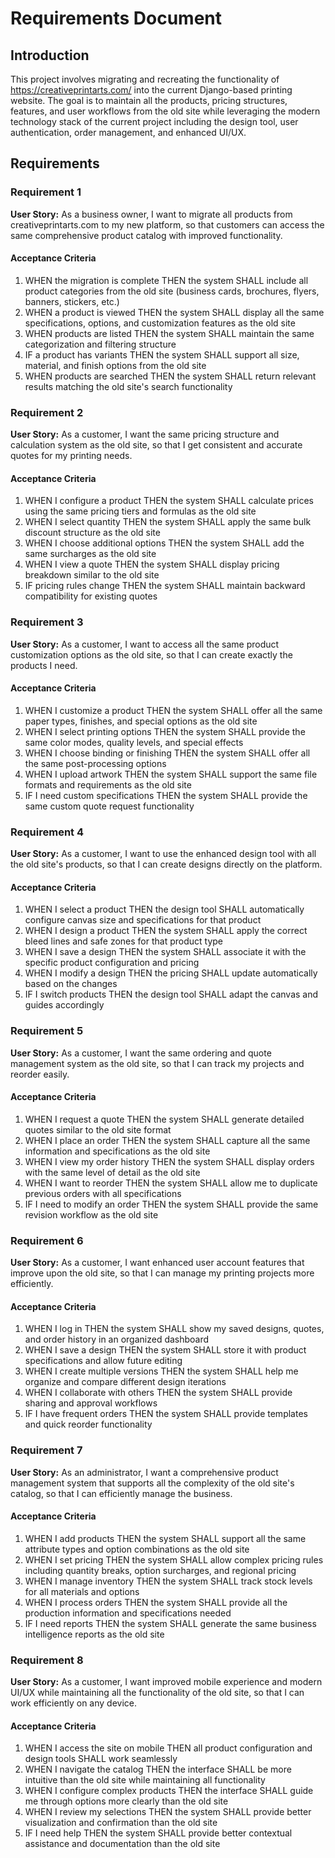 # Requirements Document

## Introduction

This project involves migrating and recreating the functionality of https://creativeprintarts.com/ into the current Django-based printing website. The goal is to maintain all the products, pricing structures, features, and user workflows from the old site while leveraging the modern technology stack of the current project including the design tool, user authentication, order management, and enhanced UI/UX.

## Requirements

### Requirement 1

**User Story:** As a business owner, I want to migrate all products from creativeprintarts.com to my new platform, so that customers can access the same comprehensive product catalog with improved functionality.

#### Acceptance Criteria

1. WHEN the migration is complete THEN the system SHALL include all product categories from the old site (business cards, brochures, flyers, banners, stickers, etc.)
2. WHEN a product is viewed THEN the system SHALL display all the same specifications, options, and customization features as the old site
3. WHEN products are listed THEN the system SHALL maintain the same categorization and filtering structure
4. IF a product has variants THEN the system SHALL support all size, material, and finish options from the old site
5. WHEN products are searched THEN the system SHALL return relevant results matching the old site's search functionality

### Requirement 2

**User Story:** As a customer, I want the same pricing structure and calculation system as the old site, so that I get consistent and accurate quotes for my printing needs.

#### Acceptance Criteria

1. WHEN I configure a product THEN the system SHALL calculate prices using the same pricing tiers and formulas as the old site
2. WHEN I select quantity THEN the system SHALL apply the same bulk discount structure as the old site
3. WHEN I choose additional options THEN the system SHALL add the same surcharges as the old site
4. WHEN I view a quote THEN the system SHALL display pricing breakdown similar to the old site
5. IF pricing rules change THEN the system SHALL maintain backward compatibility for existing quotes

### Requirement 3

**User Story:** As a customer, I want to access all the same product customization options as the old site, so that I can create exactly the products I need.

#### Acceptance Criteria

1. WHEN I customize a product THEN the system SHALL offer all the same paper types, finishes, and special options as the old site
2. WHEN I select printing options THEN the system SHALL provide the same color modes, quality levels, and special effects
3. WHEN I choose binding or finishing THEN the system SHALL offer all the same post-processing options
4. WHEN I upload artwork THEN the system SHALL support the same file formats and requirements as the old site
5. IF I need custom specifications THEN the system SHALL provide the same custom quote request functionality

### Requirement 4

**User Story:** As a customer, I want to use the enhanced design tool with all the old site's products, so that I can create designs directly on the platform.

#### Acceptance Criteria

1. WHEN I select a product THEN the design tool SHALL automatically configure canvas size and specifications for that product
2. WHEN I design a product THEN the system SHALL apply the correct bleed lines and safe zones for that product type
3. WHEN I save a design THEN the system SHALL associate it with the specific product configuration and pricing
4. WHEN I modify a design THEN the pricing SHALL update automatically based on the changes
5. IF I switch products THEN the design tool SHALL adapt the canvas and guides accordingly

### Requirement 5

**User Story:** As a customer, I want the same ordering and quote management system as the old site, so that I can track my projects and reorder easily.

#### Acceptance Criteria

1. WHEN I request a quote THEN the system SHALL generate detailed quotes similar to the old site format
2. WHEN I place an order THEN the system SHALL capture all the same information and specifications as the old site
3. WHEN I view my order history THEN the system SHALL display orders with the same level of detail as the old site
4. WHEN I want to reorder THEN the system SHALL allow me to duplicate previous orders with all specifications
5. IF I need to modify an order THEN the system SHALL provide the same revision workflow as the old site

### Requirement 6

**User Story:** As a customer, I want enhanced user account features that improve upon the old site, so that I can manage my printing projects more efficiently.

#### Acceptance Criteria

1. WHEN I log in THEN the system SHALL show my saved designs, quotes, and order history in an organized dashboard
2. WHEN I save a design THEN the system SHALL store it with product specifications and allow future editing
3. WHEN I create multiple versions THEN the system SHALL help me organize and compare different design iterations
4. WHEN I collaborate with others THEN the system SHALL provide sharing and approval workflows
5. IF I have frequent orders THEN the system SHALL provide templates and quick reorder functionality

### Requirement 7

**User Story:** As an administrator, I want a comprehensive product management system that supports all the complexity of the old site's catalog, so that I can efficiently manage the business.

#### Acceptance Criteria

1. WHEN I add products THEN the system SHALL support all the same attribute types and option combinations as the old site
2. WHEN I set pricing THEN the system SHALL allow complex pricing rules including quantity breaks, option surcharges, and regional pricing
3. WHEN I manage inventory THEN the system SHALL track stock levels for all materials and options
4. WHEN I process orders THEN the system SHALL provide all the production information and specifications needed
5. IF I need reports THEN the system SHALL generate the same business intelligence reports as the old site

### Requirement 8

**User Story:** As a customer, I want improved mobile experience and modern UI/UX while maintaining all the functionality of the old site, so that I can work efficiently on any device.

#### Acceptance Criteria

1. WHEN I access the site on mobile THEN all product configuration and design tools SHALL work seamlessly
2. WHEN I navigate the catalog THEN the interface SHALL be more intuitive than the old site while maintaining all functionality
3. WHEN I configure complex products THEN the interface SHALL guide me through options more clearly than the old site
4. WHEN I review my selections THEN the system SHALL provide better visualization and confirmation than the old site
5. IF I need help THEN the system SHALL provide better contextual assistance and documentation than the old site